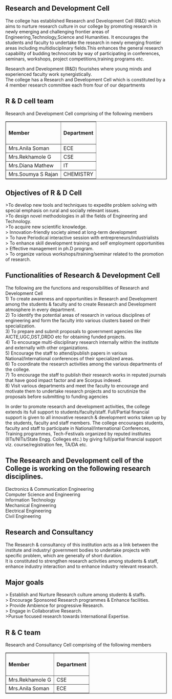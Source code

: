<h2>Research and Development Cell</h2>
<p>The college has established Research and Development Cell (R&amp;D) which aims to nurture research  culture in our college by promoting research  in newly emerging and challenging frontier areas of Engineering,Technology,Science and Humanities.  It encourages the students and faculty to undertake the research in newly emerging frontier areas including multidisciplinary fields.This enhances the general research capability of budding technocrats by way of participating in conferences, seminars, workshops, project competitions,training programs etc.<br/>

Research and Development (R&amp;D) flourishes where young minds and experienced faculty work synergistically.<br/>
 The college has a Research and Development Cell which is constituted  by a 4 member research committee each from four of our departments<br/>
</p>
<h2>R &amp; D cell team </h2>
<p>Research and Development Cell comprising of the following members</p>
<table border="1">
<tr><td><h4>Member</h4></td><td><h4>Department</h4></td>
<tr><td>Mrs.Anila Soman</td><td>ECE</td></tr>
<tr><td>Mrs.Rekhamole G</td><td>CSE</td></tr>
<tr><td>Mrs.Diana Mathew</td><td>IT</td></tr>
<tr><td>Mrs.Soumya S Rajan</td><td>CHEMISTRY</td></tr>
</tr></table>
<h2>Objectives of R &amp; D Cell </h2>
<p>&gt;To develop new tools and techniques to expedite problem solving with special emphasis on rural and socially relevant issues.<br/>
&gt;To design novel methodologies in all the fields of Engineering and Technology.<br/>
&gt;To acquire new scientific knowledge.<br/>
&gt; Innovation-friendly society aimed at long-term development<br/>
&gt; To have Periodical interactive session with entrepreneurs/industrialists<br/>
&gt; To enhance skill development training and self employment opportunities<br/>
&gt; Effective management in ph.D program.<br/>
&gt; To organize various workshops/training/seminar related to the promotion of research.<br/>
<h2>Functionalities of Research &amp; Development Cell</h2>
The following are the functions and responsibilities of Research and Development Cell<br/>
1) To create awareness and opportunities in Research and Development among the students &amp; faculty and to create Research and Development atmosphere in every department.<br/>
2) To identify the potential areas of research in various disciplines of engineering and form the faculty into various clusters based on their specialization.<br/>
3) To prepare and submit proposals to government agencies like AICTE,UGC,DST,DRDO etc for obtaining funded projects.<br/>
4) To encourage multi-disciplinary research internally within the institute and externally with other organizations.<br/>
5) Encourage the staff to attend/publish papers in various National/International conferences of their specialized areas.<br/>
6) To coordinate the research activities among the various departments of the college.<br/>
7) To encourage the staff to publish their research works in reputed journals that have good impact factor and are Scorpus indexed.<br/>
8) Visit various departments and meet the faculty to encourage and motivate them to undertake research projects and to scrutinize the proposals before submitting to funding agencies<br/>
<p>In order to promote research and development activities, the college extends its full support to students/faculty/staff. Full/Partial financial support is given to all innovative research &amp; development works taken up by the students, faculty and staff members. The college encourages students, faculty and staff to participate in National/International Conferences, Training programmes, Tech-Festivals organized by reputed institutes (IITs/NITs/State Engg. Colleges etc.) by giving full/partial financial support viz. course/registration fee, TA/DA etc.</p>
<h2>The Research and Development cell of the College is working on the following research disciplines.</h2>
<p>Electronics &amp; Communication Engineering<br/>
Computer Science and Engineering<br/>
Information Technology<br/>
Mechanical Engineering<br/>
Electrical Engineering<br/>
Civil Engineering<br/></p>
<h2>Research and Consultancy</h2>
<p>The Research &amp; consultancy of this institution acts as a link between the institute and industry/ government bodies to undertake projects with specific problem, which are generally of short duration.
<br/>It is constituted to strengthen research activities among students &amp; staff, enhance industry interaction and to enhance industry relevant research.<br/>
</p>
<h2>Major goals </h2>
<p>&gt; Establish and Nurture Research culture among students &amp; staffs.<br/>
&gt; Encourage Sponsored Research programmes &amp; Enhance facilities.<br/>
&gt; Provide Ambience for progressive Research.<br/>
&gt; Engage in Collaborative Research.<br/>
&gt;Pursue focused research towards International Expertise.<br/>
<p>
<h2>R &amp; C team </h2>
<p>Research and Consultancy Cell comprising of the following members</p>
<table border="1">
<tr><td><h4>Member</h4></td><td><h4>Department</h4></td>
<tr><td>Mrs.Rekhamole G</td><td>CSE</td></tr>
<tr><td>Mrs.Anila Soman</td><td>ECE</td></tr>
</tr></table>
<html>
<head>
</head>
<body>
<html>
<head>
</head>
<body>
</body>
</html>
</body>
</html>
</p></p></p></div>
